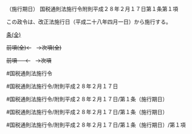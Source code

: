 （施行期日）
国税通則法施行令附則平成２８年２月１７日第１条第１項

この政令は、改正法施行日（平成二十八年四月一日）から施行する。

[条(全)](国税通則法施行＿令附則平成２８年２月１７日第１条_.md)

~~前項(全)←~~　~~→次項(全)~~

~~前項 　 ←~~　~~→次項~~



#国税通則法施行令

#国税通則法施行令/附則平成２８年２月１７日

#国税通則法施行令/附則平成２８年２月１７日/第１条（施行期日）

#国税通則法施行令/附則平成２８年２月１７日/第１条（施行期日）

#国税通則法施行令/附則平成２８年２月１７日/第１条（施行期日）/第１項

